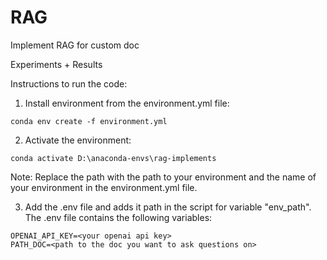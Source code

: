 # RAG
Implement RAG for custom doc


Experiments + Results 



Instructions to run the code:

1. Install environment from the environment.yml file:
```
conda env create -f environment.yml
```

2. Activate the environment:
```
conda activate D:\anaconda-envs\rag-implements
```
Note: Replace the path with the path to your environment and the name of your environment in the environment.yml file.

3. Add the .env file and adds it path in the script for variable "env_path". The .env file contains the following variables:
```
OPENAI_API_KEY=<your openai api key>
PATH_DOC=<path to the doc you want to ask questions on>

```




